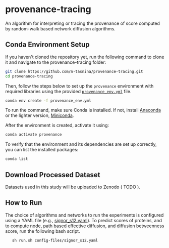 # provenance-tracing
An algorithm for interpreting or tracing the provenance of score computed by random-walk based network diffusion algorithms.

## Conda Environment Setup
If you haven't cloned the repository yet, run the following command to clone it and navigate to the provenance-tracing folder:
```bash
git clone https://github.com/n-tasnina/provenance-tracing.git
cd provenance-tracing
```

Then, follow the steps below to set up the `provenance` environment with required libraries using the provided [`provenance_env.yml`](./provenance_env.yml) file.

```bash
conda env create -f provenance_env.yml
```
To run the command, make sure Conda is installed. If not, install [Anaconda](https://www.anaconda.com/docs/getting-started/anaconda/install) or the lighter version, [Miniconda](https://www.anaconda.com/docs/getting-started/miniconda/install).

After the environment is created, activate it using:
```bash
conda activate provenance
```

To verify that the environment and its dependencies are set up correctly, you can list the installed packages:
```bash
conda list
```

## Download Processed Dataset
Datasets used in this study will be uploaded to Zenodo ( TODO ). 


## How to Run

The choice of algorithms and networks to run the experiments is configured using a YAML file (e.g., [signor_s12.yaml](./config-files/signor_s12.yaml)). 
To predict scores of proteins, and to compute node, path based effective diffusion, and diffusion betweenness score, run the following bash script.
```
   sh run.sh config-files/signor_s12.yaml
```


